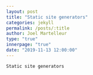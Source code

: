 ```yaml
---
layout: post
title: "Static site generators"
categories: jekyll
permalink: /posts/:title
author: Joel Martelleur
type: "true"
innerpage: "true"
date: "2019-11-13 12:00:00" 
---
```


```
Static site generators

```
